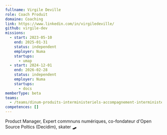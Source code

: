 ```yaml
---
fullname: Virgile Deville
role: Coach Produit
domaine: Coaching
link: https://www.linkedin.com/in/virgiledeville/
github: virgile-dev
missions:
  - start: 2023-05-10
    end: 2025-01-31
    status: independent
    employer: Numa
    startups:
      - umap
  - start: 2024-12-01
    end: 2026-02-28
    status: independent
    employer: Numa
    startups:
      - docs
memberType: beta
teams:
  - /teams/dinum-produits-interministeriels-accompagnement-interministeriel-de-communs-numeriques
competences: []
---
```

Product Manager, Expert commnuns numériques, co-fondateur d'Open Source Poltics (Decidim), skater 🛹